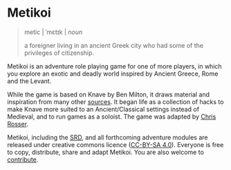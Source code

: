 # Metikoi

> metic | ˈmɛtɪk | *noun*
>
> a foreigner living in an ancient Greek city who had some of the privileges of citizenship.


Metikoi is an adventure role playing game for one of more players, in which you explore an exotic and deadly world inspired by Ancient Greece, Rome and the Levant.

While the game is based on Knave by Ben Milton, it draws material and inspiration from many other [sources](sources.md). It began life as a collection of hacks to make Knave more suited to an Ancient/Classical settings instead of Medieval, and to run games as a soloist. The game was adapted by [Chris Rosser](https://chrisrosser.net).

Metikoi, including the [SRD](srd.md), and all forthcoming adventure modules are released under creative commons licence ([CC-BY-SA 4.0](https://creativecommons.org/licenses/by-sa/4.0/)). Everyone is free to copy, distribute, share and adapt Metikoi. You are also welcome to [contribute](contribute.md).